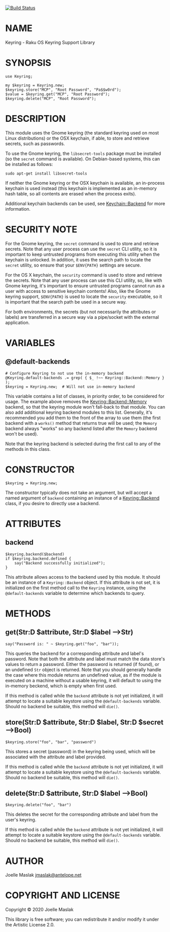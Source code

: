 [![Build Status](https://travis-ci.org/jmaslak/Raku-Keyring.svg?branch=master)](https://travis-ci.org/jmaslak/Raku-Keyring)

NAME
====

Keyring - Raku OS Keyring Support Library

SYNOPSIS
========

    use Keyring;

    my $keyring = Keyring.new;
    $keyring.store("MCP", "Root Password", "Pa$$w0rd");
    $value = $keyring.get("MCP", "Root Password");
    $keyring.delete("MCP", "Root Password");

DESCRIPTION
===========

This module uses the Gnome keyring (the standard keyring used on most Linux distributions) or the OSX keychain, if able, to store and retrieve secrets, such as passwords.

To use the Gnome keyring, the `libsecret-tools` package must be installed (so the `secret` command is available). On Debian-based systems, this can be installed as follows:

    sudo apt-get install libsecret-tools

If neither the Gnome keyring or the OSX keychain is available, an in-process keychain is used instead (this keychain is implemented as an in-memory hash table, so all contents are erased when the process exits).

Additional keychain backends can be used, see [Keychain::Backend](Keychain::Backend) for more information.

SECURITY NOTE
=============

For the Gnome keyring, the `secret` command is used to store and retrieve secrets. Note that any user process can use the `secret` CLI utility, so it is important to keep untrusted programs from executing this utility when the keychain is unlocked. In addition, it uses the search path to locate the `secret` utility, so ensure that your `$ENV{PATH}` settings are secure.

For the OS X keychain, the `security` command is used to store and retrieve the secrets. Note that any user process can use this CLI utility, so, like with Gnome keyring, it's important to ensure untrusted programs cannot run as a user with access to sensitive keychain contents! Also, like the Gnome keyring support, `$ENV{PATH}` is used to locate the `security` executable, so it is important that the search path be used in a secure way.

For both environments, the secrets (but not necessarily the attributes or labels) are transferred in a secure way via a pipe/socket with the external application.

VARIABLES
=========

@default-backends
-----------------

    # Configure Keyring to not use the in-memory backend
    @Keyring.default-backends .= grep( { $_ !~~ Keyring::Backend::Memory } );
    $keyring = Keyring.new;  # Will not use in-memory backend

This variable contains a list of classes, in priority order, to be considered for usage. The example above removes the [Keyring::Backend::Memory](Keyring::Backend::Memory) backend, so that the keyring module won't fall-back to that module. You can also add additional keyring backend modules to this list. Generally, it's recommended you add them to the front of the array to use them (the first backend with a `works()` method that returns true will be used; the `Memory` backend always "works" so any backend listed after the `Memory` backend won't be used).

Note that the keyring backend is selected during the first call to any of the methods in this class.

CONSTRUCTOR
===========

    $keyring = Keyring.new;

The constructor typically does not take an argument, but will accept a named argument of `backend` containing an instance of a [Keyring::Backend](Keyring::Backend) class, if you desire to directly use a backend.

ATTRIBUTES
==========

backend
-------

    $keyring.backend($backend)
    if $keyring.backend.defined {
        say("Backend successfully initialized");
    }

This attribute allows access to the backend used by this module. It should be an instance of a `Keyring::Backend` object. If this attribute is not set, it is initialized on the first method call to the `Keyring` instance, using the `@default-backends` variable to determine which backends to query.

METHODS
=======

get(Str:D $attribute, Str:D $label -->Str)
------------------------------------------

    say("Password is: " ~ $keyring.get("foo", "bar"));

This queries the backend for a corresponding attribute and label's password. Note that both the attribute and label must match the data store's values to return a password. Either the password is returned (if found), or an undefined `Str` object is returned. Note that you should generally handle the case where this module returns an undefined value, as if the module is executed on a machine without a usable keyring, it will default to using the in-memory beckend, which is empty when first used.

If this method is called while the `backend` attribute is not yet initialized, it will attempt to locate a suitable keystore using the `@default-backends` variable. Should no backend be suitable, this method will `die()`.

store(Str:D $attribute, Str:D $label, Str:D $secret -->Bool)
------------------------------------------------------------

    $keyring.store("foo", "bar", "password")

This stores a secret (password) in the keyring being used, which will be associated with the attribute and label provided.

If this method is called while the `backend` attribute is not yet initialized, it will attempt to locate a suitable keystore using the `@default-backends` variable. Should no backend be suitable, this method will `die()`.

delete(Str:D $attribute, Str:D $label -->Bool)
----------------------------------------------

    $keyring.delete("foo", "bar")

This deletes the secret for the corresponding attribute and label from the user's keyring.

If this method is called while the `backend` attribute is not yet initialized, it will attempt to locate a suitable keystore using the `@default-backends` variable. Should no backend be suitable, this method will `die()`.

AUTHOR
======

Joelle Maslak <jmaslak@antelope.net>

COPYRIGHT AND LICENSE
=====================

Copyright © 2020 Joelle Maslak

This library is free software; you can redistribute it and/or modify it under the Artistic License 2.0.

